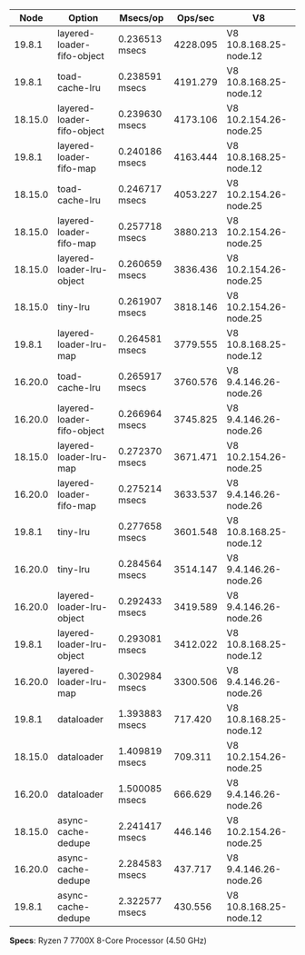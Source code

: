 | Node    | Option                     | Msecs/op       | Ops/sec  | V8                     |
| ------- | -------------------------- | -------------- | -------- | ---------------------- |
| 19.8.1  | layered-loader-fifo-object | 0.236513 msecs | 4228.095 | V8 10.8.168.25-node.12 |
| 19.8.1  | toad-cache-lru             | 0.238591 msecs | 4191.279 | V8 10.8.168.25-node.12 |
| 18.15.0 | layered-loader-fifo-object | 0.239630 msecs | 4173.106 | V8 10.2.154.26-node.25 |
| 19.8.1  | layered-loader-fifo-map    | 0.240186 msecs | 4163.444 | V8 10.8.168.25-node.12 |
| 18.15.0 | toad-cache-lru             | 0.246717 msecs | 4053.227 | V8 10.2.154.26-node.25 |
| 18.15.0 | layered-loader-fifo-map    | 0.257718 msecs | 3880.213 | V8 10.2.154.26-node.25 |
| 18.15.0 | layered-loader-lru-object  | 0.260659 msecs | 3836.436 | V8 10.2.154.26-node.25 |
| 18.15.0 | tiny-lru                   | 0.261907 msecs | 3818.146 | V8 10.2.154.26-node.25 |
| 19.8.1  | layered-loader-lru-map     | 0.264581 msecs | 3779.555 | V8 10.8.168.25-node.12 |
| 16.20.0 | toad-cache-lru             | 0.265917 msecs | 3760.576 | V8 9.4.146.26-node.26  |
| 16.20.0 | layered-loader-fifo-object | 0.266964 msecs | 3745.825 | V8 9.4.146.26-node.26  |
| 18.15.0 | layered-loader-lru-map     | 0.272370 msecs | 3671.471 | V8 10.2.154.26-node.25 |
| 16.20.0 | layered-loader-fifo-map    | 0.275214 msecs | 3633.537 | V8 9.4.146.26-node.26  |
| 19.8.1  | tiny-lru                   | 0.277658 msecs | 3601.548 | V8 10.8.168.25-node.12 |
| 16.20.0 | tiny-lru                   | 0.284564 msecs | 3514.147 | V8 9.4.146.26-node.26  |
| 16.20.0 | layered-loader-lru-object  | 0.292433 msecs | 3419.589 | V8 9.4.146.26-node.26  |
| 19.8.1  | layered-loader-lru-object  | 0.293081 msecs | 3412.022 | V8 10.8.168.25-node.12 |
| 16.20.0 | layered-loader-lru-map     | 0.302984 msecs | 3300.506 | V8 9.4.146.26-node.26  |
| 19.8.1  | dataloader                 | 1.393883 msecs | 717.420  | V8 10.8.168.25-node.12 |
| 18.15.0 | dataloader                 | 1.409819 msecs | 709.311  | V8 10.2.154.26-node.25 |
| 16.20.0 | dataloader                 | 1.500085 msecs | 666.629  | V8 9.4.146.26-node.26  |
| 18.15.0 | async-cache-dedupe         | 2.241417 msecs | 446.146  | V8 10.2.154.26-node.25 |
| 16.20.0 | async-cache-dedupe         | 2.284583 msecs | 437.717  | V8 9.4.146.26-node.26  |
| 19.8.1  | async-cache-dedupe         | 2.322577 msecs | 430.556  | V8 10.8.168.25-node.12 |

**Specs**: Ryzen 7 7700X 8-Core Processor (4.50 GHz)